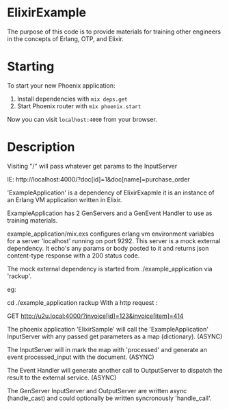 # ElixirExample

 The purpose of this code is to provide materials for training other 
engineers in the concepts of Erlang, OTP, and Elixir.


# Starting



To start your new Phoenix application:

1. Install dependencies with `mix deps.get`
2. Start Phoenix router with `mix phoenix.start`

Now you can visit `localhost:4000` from your browser.


# Description

 
Visiting  "/" will pass whatever get params to the InputServer

IE: 
http://localhost:4000/?doc[id]=1&doc[name]=purchase_order


'ExampleApplication' is a dependency of ElixirExapmle it is
an instance of an Erlang VM application written in Elixir.


ExampleApplication has 2 GenServers and a GenEvent Handler
to use as training materials.


example_application/mix.exs configures erlang vm environment variables
for a server 'localhost' running on port 9292. This server is a mock
external dependency. It echo's any params or body posted to it and
returns json content-type response with a 200 status code.

The mock external dependency is started from ./example_application via
'rackup'.

eg:

cd ./example_application
rackup
With a http request :

GET http://u2u.local:4000/?invoice[id]=123&invoice[item]=414

The phoenix application 'ElixirSample' will call the
'ExampleApplication' InputServer with any passed get parameters
as a map (dictionary). (ASYNC)

The InputServer will in mark the map with 'processed' and generate
an event processed_input with the document. (ASYNC)

The Event Handler will generate another call to OutputServer to dispatch
the result to the external service. (ASYNC)

The GenServer InputServer and OutputServer are written async
(handle_cast) and could optionally be written syncronously
'handle_call'.






